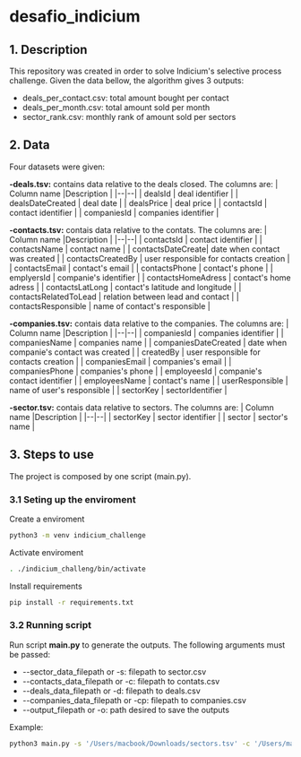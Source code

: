 # desafio_indicium

## 1. Description

This repository was created in order to solve Indicium's selective process challenge. 
Given the data bellow, the algorithm gives 3 outputs:
- deals_per_contact.csv: total amount bought per contact
- deals_per_month.csv: total amount sold per month
- sector_rank.csv: monthly rank of amount sold per sectors


## 2. Data

Four datasets were given:

**-deals.tsv:** contains data relative to the deals closed. The columns are: 
| Column name |Description  |
|--|--|
| dealsId | deal identifier | 
| dealsDateCreated | deal date | 
| dealsPrice | deal price | 
| contactsId | contact identifier |
| companiesId | companies identifier |


**-contacts.tsv:** contais data relative to the contats. The columns are: 
| Column name |Description  |
|--|--|
| contactsId | contact identifier | 
| contactsName | contact name | 
| contactsDateCreate| date when contact was created | 
| contactsCreatedBy | user responsible for contacts creation |
| contactsEmail | contact's email |
| contactsPhone | contact's phone |
| emplyersId | companie's identifier |
| contactsHomeAdress | contact's home adress |
| contactsLatLong | contact's latitude and longitude |
| contactsRelatedToLead | relation between lead and contact |
| contactsResponsible | name of contact's responsible |


**-companies.tsv:** contais data relative to the companies. The columns are: 
| Column name |Description  |
|--|--|
| companiesId | companies identifier | 
| companiesName | companies name | 
| companiesDateCreated | date when companie's contact was created |
| createdBy | user responsible for contacts creation |
| companiesEmail | companies's email |
| companiesPhone | companies's phone |
| employeesId | companie's contact identifier |
| employeesName | contact's name |
| userResponsible | name of user's responsible |
| sectorKey | sectorIdentifier |


**-sector.tsv:** contais data relative to sectors. The columns are: 
| Column name |Description  |
|--|--|
| sectorKey | sector identifier | 
| sector | sector's name | 


## 3. Steps to use
The project is composed by one script (main.py).

### 3.1 Seting up the enviroment
Create a enviroment
```bash
python3 -m venv indicium_challenge
```
Activate enviroment
```bash
. ./indicium_challeng/bin/activate
```
Install requirements
```bash
pip install -r requirements.txt
```

### 3.2 Running script
Run script **main.py** to generate the outputs. The following arguments must be passed:

- --sector_data_filepath or -s: filepath to sector.csv
- --contacts_data_filepath or -c: filepath to contats.csv
- --deals_data_filepath or -d: filepath to deals.csv
- --companies_data_filepath or -cp: filepath to companies.csv
- --output_filepath or -o: path desired to save the outputs

Example: 
```bash
python3 main.py -s '/Users/macbook/Downloads/sectors.tsv' -c '/Users/macbook/Downloads/contacts.tsv' -d '/Users/macbook/Downloads/deals.tsv' -cp '/Users/macbook/Downloads/companies.tsv' -o '/Users/macbook/Downloads'
```













